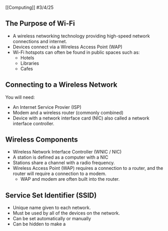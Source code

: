 [[Computing]]
#3/4/25 
## The Purpose of Wi-Fi
- A wireless networking technology providing high-speed network connections and internet.
- Devices connect via a Wireless Access Point (WAP)
- Wi-Fi hotspots can often be found in public spaces such as:
	- Hotels
	- Libraries
	- Cafes
## Connecting to a Wireless Network
You will need:
- An Internet Service Provier (ISP)
- Modem and a wireless router (commonly combined)
- Device with a network interface card (NIC) also called a network interface controller.
## Wireless Components
- Wireless Network Interface Controller (WNIC / NIC)
- A station is defined as a computer with a NIC
- Stations share a channel with a radio frequency.
- Wireless Access Point (WAP) requires a connection to a router, and the router will require a connection to a modem.
	- WAP and modem are often built into the router.
## Service Set Identifier (SSID)
- Unique name given to each network.
- Must be used by all of the devices on the network.
- Can be set automatically or manually
- Can be hidden to make a 